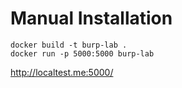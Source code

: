 # Manual Installation
```
docker build -t burp-lab .
docker run -p 5000:5000 burp-lab
```
http://localtest.me:5000/